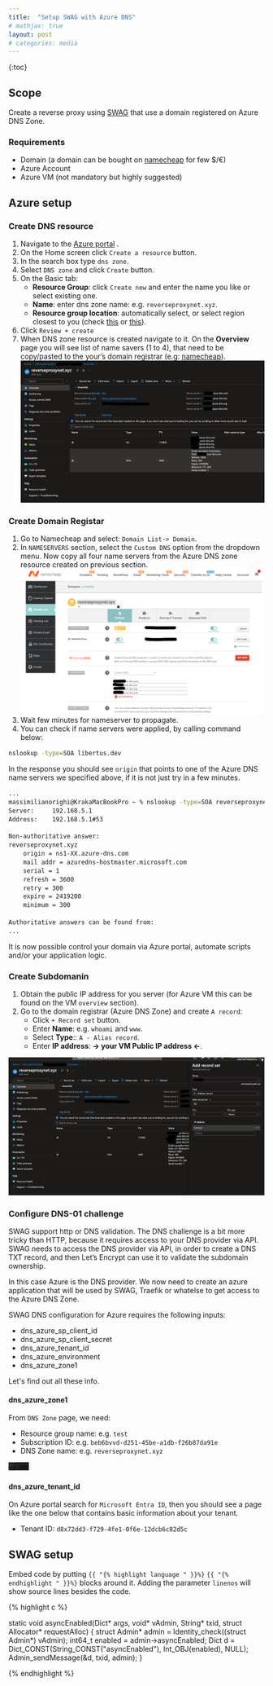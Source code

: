 ```yaml
---
title:  "Setup SWAG with Azure DNS"
# mathjax: true
layout: post
# categories: media
---
```


{:toc}
## Scope
Create a reverse proxy using [SWAG](https://hub.docker.com/r/linuxserver/swag) that use a domain registered on Azure DNS Zone.

### Requirements
- Domain (a domain can be bought on [namecheap](https://www.namecheap.com/) for few $/€)
- Azure Account
- Azure VM (not mandatory but highly suggested)

## Azure setup

### Create DNS resource
1. Navigate to the [Azure portal](https://portal.azure.com/) .
2. On the Home screen click `Create a resource` button.
3. In the search box type `dns zone`.
4. Select `DNS zone` and click `Create` button.
5. On the Basic tab:
   - **Resource Group**: click `Create new` and enter the name you like or select existing one.
   - **Name**: enter dns zone name: e.g. `reverseproxynet.xyz`.
   - **Resource group location**: automatically select, or select region closest to you (check [this](https://infrastructuremap.microsoft.com/explore) or [this](https://build5nines.com/map-azure-regions/)).
6. Click `Review + create`
7. When DNS zone resource is created navigate to it. On the **Overview** page you will see list of name savers (1 to 4), that need to be copy/pasted to the your’s domain registrar (e.g: [namecheap](https://www.namecheap.com/)).
![](/assets/images/images_2024-02-10-azure-swag/dns_zone_example.png)


### Create Domain Registar
1. Go to Namecheap and select: `Domain List-> Domain`.
2. In `NAMESERVERS` section, select the `Custom DNS` option from the dropdown menu. Now copy all four name servers from the Azure DNS zone resource created on previous section.
![](/assets/images/images_2024-02-10-azure-swag/namecheap.png)
3. Wait few minutes for nameserver to propagate.
4. You can check if name servers were applied, by calling command below:
```bash
nslookup -type=SOA libertus.dev
```
In the response you should see `origin` that points to one of the Azure DNS name servers we specified above, if it is not just try in a few minutes.

```bash
...
massimilianorighi@KrakaMacBookPro ~ % nslookup -type=SOA reverseproxynet.xyz
Server:		192.168.5.1
Address:	192.168.5.1#53

Non-authoritative answer:
reverseproxynet.xyz
	origin = ns1-XX.azure-dns.com
	mail addr = azuredns-hostmaster.microsoft.com
	serial = 1
	refresh = 3600
	retry = 300
	expire = 2419200
	minimum = 300

Authoritative answers can be found from:
...
```

It is now possible control your domain via Azure portal, automate scripts and/or your application logic.

### Create Subdomanin
1. Obtain the public IP address for you server (for Azure VM this can be found on the VM `overview` section).
2. Go to the domain registrar (Azure DNS Zone) and create `A record`:
   - Click `+ Record set` button.
   - Enter **Name**: e.g. `whoami` and `www`.
   - Select **Type**:: `A - Alias record`.
   - Enter **IP address**: **-> your VM Public IP address <-**.

![](/assets/images/images_2024-02-10-azure-swag/a_record.png)

### Configure DNS-01 challenge
SWAG support http or DNS validation. The DNS challenge is a bit more tricky than HTTP, because it requires access to your DNS provider via API. SWAG needs to access the DNS provider via API, in order to create a DNS TXT record, and then Let’s Encrypt can use it to validate the subdomain ownership.

In this case Azure is the DNS provider. We now need to create an azure application that will be used by SWAG, Traefik or whatelse to get access to the Azure DNS Zone.

SWAG DNS configuration for Azure requires the following inputs:
- dns_azure_sp_client_id
- dns_azure_sp_client_secret
- dns_azure_tenant_id
- dns_azure_environment
- dns_azure_zone1

Let's find out all these info.
#### dns_azure_zone1
From `DNS Zone` page, we need:
- Resource group name: e.g. `test`
- Subscription ID: e.g. `beb6bvvd-d251-45be-a1db-f26b87da91e`
- DNS Zone name: e.g. `reverseproxynet.xyz`

<img src="assets/images/images_2024-02-10-azure-swag/subscriptionid.png" alt="Alt text" width="40">


#### dns_azure_tenant_id
On Azure portal search for `Microsoft Entra ID`, then you should see a page like the one below that contains basic information about your tenant.
- Tenant ID: `d8x72dd3-f729-4fe1-0f6e-12dcb6c82d5c`


## SWAG setup

Embed code by putting `{{ "{% highlight language " }}%}` `{{ "{% endhighlight " }}%}` blocks around it. Adding the parameter `linenos` will show source lines besides the code.

{% highlight c %}

static void asyncEnabled(Dict* args, void* vAdmin, String* txid, struct Allocator* requestAlloc)
{
    struct Admin* admin = Identity_check((struct Admin*) vAdmin);
    int64_t enabled = admin->asyncEnabled;
    Dict d = Dict_CONST(String_CONST("asyncEnabled"), Int_OBJ(enabled), NULL);
    Admin_sendMessage(&d, txid, admin);
}

{% endhighlight %}